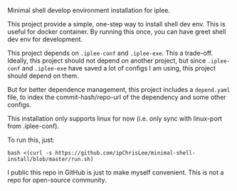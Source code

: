 Minimal shell develop environment installation for iplee.

This project provide a simple, one-step way to install shell dev env. This is useful for docker container. By running this once, you can have greet shell dev env for development.

This project depends on `.iplee-conf` and `.iplee-exe`. This a trade-off. Ideally, this project should not depend on another project, but since `.iplee-conf` and `.iplee-exe` have saved a lot of configs I am using, this project should depend on them.

But for better dependence management, this project includes a `depend.yaml` file, to index the commit-hash/repo-url of the dependency and some other configs.

This installation only supports linux for now (i.e. only sync with linux-port from .iplee-conf).

To run this, just:
```
bash <(curl -s https://github.com/ipChrisLee/minimal-shell-install/blob/master/run.sh)
```

I public this repo in GitHub is just to make myself convenient. This is not a repo for open-source community.
